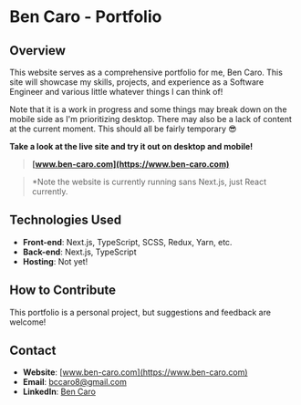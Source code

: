 # Ben Caro - Portfolio

## Overview

This website serves as a comprehensive portfolio for me, Ben Caro. This site will showcase my skills, projects, and experience as a Software Engineer and various little whatever things I can think of!

Note that it is a work in progress and some things may break down on the mobile side as I'm prioritizing desktop. There may also be a lack of content at the current moment. This should all be fairly temporary :sunglasses:

**Take a look at the live site and try it out on desktop and mobile!**

> **[www.ben-caro.com](https://www.ben-caro.com)**

> *Note the website is currently running sans Next.js, just React currently.

## Technologies Used

- **Front-end**: Next.js, TypeScript, SCSS, Redux, Yarn, etc.
- **Back-end**: Next.js, TypeScript
- **Hosting**: Not yet!

## How to Contribute

This portfolio is a personal project, but suggestions and feedback are welcome!

## Contact

- **Website**: [www.ben-caro.com](https://www.ben-caro.com)
- **Email**: bccaro8@gmail.com
- **LinkedIn**: [Ben Caro](https://www.linkedin.com/in/benjamin-c-caro/)
